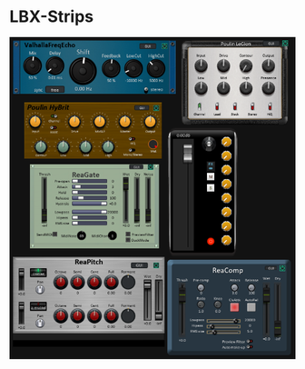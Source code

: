 # LBX-Strips

![strips](https://github.com/ThrashJazzAssassin/LBX-Strips/blob/master/TJA%20LBX%20Strips.PNG?raw=true)
